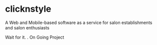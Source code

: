 # clicknstyle
A Web and Mobile-based software as a service for salon establishments and salon enthusiasts

Wait for it. . On Going Project
